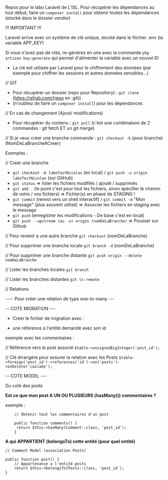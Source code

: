 Repos pour le labo Laravel de L'ISL.
Pour récupérer les dépendances au tout début, faire un ```composer install``` pour obtenir toutes les dépendances (stocké dans le dossier vendor)


!!! IMPORTANT !!!

Laravel arrive avec un système de clé unique, stocké dans le fiichier .env
(la variable APP_KEY) 

Si vous n'avez pas de clés, re-générez en une avec la commande ```php artisan key:generate``` qui permet d'alimenter la variable avec un nouvel ID 

- La clé est utilisée par Laravel pour le chiffrement des données (par exemple pour chiffrer les sessions et autres données sensibles...)

// GIT

- Pour récupérer un dossier (repo pour Repository) : ``` git clone ``` (https://gihub.com/(repo en .git))
- (n'oubliez de faire un ```composer install```) pour les dépendances

// En cas de changement (Ajout/ modifications)
- Pour récupérer du contenu : ``` git pull ``` (c'est une combinaison de 2 commandes : git fetch ET un git merge)

// Si je veux créer une branche
commande : ```git checkout -b``` (pour branche) (NomDeLaBrancheACreer)

Exemples : 

// Creer une branche
- ```git checkout -b laboTestNicolas``` (en local) / ```git push -u origin laboTestNicolas``` (sur GitHub)
- ```git status``` => lister les fichiers modifiés / ajouté / supprimés
- ```git add .``` (le point c'est pour tout les fichiers, sinon spécifier le chemin de votre / vos fichiers) => Fichier(s) en phase de STAGING ! 
- ```git commit``` (renvoi vers un shell interactif) / ```git commit -m``` "Mon message" (plus souvent utilisé)
=> Associer les fichiers en staging avec le message 
- ```git push``` (enregistrer les modifications - De base c'est en local)
- ```git push --upstream (ou -u) origin (nomDeLaBranche)``` => Pousser sur Github

// Pour revenir a une autre branche
```git checkout``` (nomDeLaBranche)

// Pour supprimer une branche locale
```git branch -d``` (nomDeLaBranche)

// Pour supprimer une branche distante 
```git push origin --delete nomDeLaBranche```

// Lister les branches locales
```git branch```

// Lister les branches distantes
```git ls-remote```

// Relations 

---- Pour créer une relation de type one-to-many --- 

-- COTE MIGRATION --- 

- Créer le fichier de migration avec : 

- une réference à l'entité demandé avec son id 

exemple avec les commentaires : 

 // Référence vers le post associé
 `$table->unsignedBigInteger('post_id');` 

 // Clé étrangère pour assurer la relation avec les Posts
            `$table->foreign('post_id')->references('id')->on('posts')->onDelete('cascade');`

-- COTE MODEL --- 

Du coté des posts

 **Est ce que mon post A UN OU PLUSIEURS (hasMany()) commentaires ?**

exemple : 
```
    // Obtenir tout les commentaires d'un post

    public function comments() {
     return $this->hasMany(Comment::class, 'post_id');
    }
```
 **A qui APPARTIENT (belongsTo) cette entité (pour quel entité)**

    // Comment Model (association Posts)

    public function post() {
        // Appartenance a l'entité posts
        return $this->belongsTo(Posts::class, 'post_id');
    }
    
